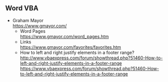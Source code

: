 ## Word VBA

- Graham Mayor  
https://www.gmayor.com/
  + Word Pages  
  https://www.gmayor.com/word_pages.htm
  + Links  
  https://www.gmayor.com/favorites/favorites.htm
  + How to left and right justify elements in a footer range?  
  http://www.vbaexpress.com/forum/showthread.php?51460-How-to-left-and-right-justify-elements-in-a-footer-range  
  https://www.vbaexpress.com/forum/showthread.php?51460-How-to-left-and-right-justify-elements-in-a-footer-range  
  
